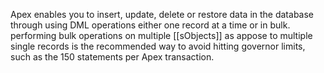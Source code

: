 Apex enables you to insert, update, delete or restore data in the database through using DML operations either one record at a time or in bulk.
performing bulk operations on multiple [[sObjects]] as appose to multiple single records is the recommended way to avoid hitting governor limits, such as the 150 statements per Apex transaction.

